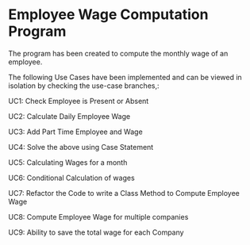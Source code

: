 # Employee Wage Computation Program

The program has been created to compute the monthly wage of an employee.

The following Use Cases have been implemented and can be viewed in isolation by checking the use-case branches,:

UC1:    Check Employee is Present or Absent

UC2:    Calculate Daily Employee Wage

UC3:    Add Part Time Employee and Wage

UC4:    Solve the above using Case Statement

UC5:    Calculating Wages for a month

UC6:    Conditional Calculation of wages

UC7:    Refactor the Code to write a Class Method to Compute Employee Wage

UC8:    Compute Employee Wage for multiple companies

UC9:    Ability to save the total wage for each Company
